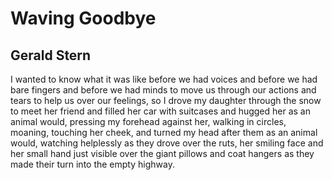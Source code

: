 # Waving Goodbye
## Gerald Stern
I wanted to know what it was like before we
had voices and before we had bare fingers and before we
had minds to move us through our actions
and tears to help us over our feelings,
so I drove my daughter through the snow to meet her friend
and filled her car with suitcases and hugged her
as an animal would, pressing my forehead against her,
walking in circles, moaning, touching her cheek,
and turned my head after them as an animal would,
watching helplessly as they drove over the ruts,
her smiling face and her small hand just visible
over the giant pillows and coat hangers
as they made their turn into the empty highway.